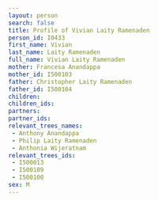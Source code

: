 ```yaml
---
layout: person
search: false
title: Profile of Vivian Laity Ramenaden
person_id: I0433
first_name: Vivian
last_name: Laity Ramenaden
full_name: Vivian Laity Ramenaden
mother: Francesa Anandappa
mother_id: I500103
father: Christopher Laity Ramenaden
father_id: I500104
children:
children_ids:
partners:
partner_ids:
relevant_trees_names:
 - Anthony Anandappa
 - Philip Laity Ramenaden
 - Anthonia Wijeratnam
relevant_trees_ids:
 - I500013
 - I500109
 - I500100
sex: M
---
```


